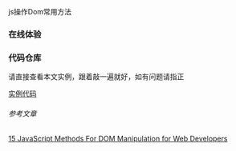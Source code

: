 js操作Dom常用方法

### 在线体验
<dom/>

### 代码仓库
请直接查看本文实例，跟着敲一遍就好，如有问题请指正

<a href="https://github.com/susan007/my-blog/blob/master/demo/dom.html">实例代码</a>

###### 参考文章
<a href="https://www.hongkiat.com/blog/dom-manipulation-javascript-methods/">15 JavaScript Methods For DOM Manipulation for Web Developers</a>
